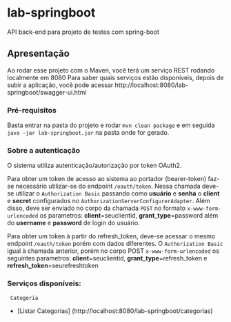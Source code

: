 # lab-springboot

API back-end para projeto de testes com spring-boot

## Apresentação

Ao rodar esse projeto com o Maven, você terá um serviço REST rodando localmente em 8080
Para saber quais serviços estão disponíveis, depois de subir a aplicação,
você pode acessar http://localhost:8080/lab-springboot/swagger-ui.html

### Pré-requisitos

Basta entrar na pasta do projeto e rodar `mvn clean package` 
e em seguida `java -jar lab-springboot.jar` na pasta onde for gerado.

### Sobre a autenticação

O sistema utiliza autenticação/autorização por token OAuth2.

Para obter um token de acesso ao sistema ao portador (bearer-token) faz-se necessário utilizar-se do endpoint `/oauth/token`.
Nessa chamada deve-se utilizar o `Authorization Basic` passando como **usuário** e **senha** o **client** e **secret** configurados no `AuthorizationServerConfigurerAdapter`.
Além disso, deve ser enviado no corpo da chamada `POST` no formato `x-www-form-urlencoded` os parametros: **client**=seuclientid, **grant_type**=password além do **username** e **password** de login do usuário.

Para obter um token à partir do refresh_token, deve-se acessar o mesmo endpoint `/oauth/token` porém com dados diferentes.
O `Authorization Basic` igual à chamada anterior, porém no corpo POST `x-www-form-urlencoded` os seguintes parametros: **client**=seuclientid, **grant_type**=refresh_token e **refresh_token**=seurefreshtoken


### Serviços disponíveis:

```
 Categoria 
```
- [Listar Categorias] (http://localhost:8080/lab-springboot/categorias)